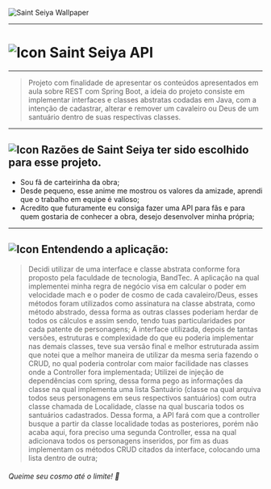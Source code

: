 ![Saint Seiya Wallpaper](https://cdn.discordapp.com/attachments/573648357143216139/816136364869419058/7377.jpg)


---
# ![Icon](https://cdn.discordapp.com/attachments/573648357143216139/816137904333914182/sadsadasd.png) Saint Seiya API
---
> Projeto com finalidade de apresentar os conteúdos apresentados em aula sobre REST com Spring Boot, a ideia do projeto consiste em implementar interfaces e classes abstratas codadas em Java, com a intenção de cadastrar, alterar e remover um cavaleiro ou Deus de um santuário dentro de suas respectivas classes.
---
## ![Icon](https://cdn.discordapp.com/attachments/573648357143216139/816137904333914182/sadsadasd.png) Razões de Saint Seiya ter sido escolhido para esse projeto.

 - Sou fã de carteirinha da obra;
 - Desde pequeno, esse anime me mostrou os valores da amizade, aprendi que o trabalho em equipe é valioso;
 - Acredito que futuramente eu consiga fazer uma API para fãs e para quem gostaria de conhecer a obra, desejo desenvolver minha própria;

---

## ![Icon](https://cdn.discordapp.com/attachments/573648357143216139/816137904333914182/sadsadasd.png) Entendendo a aplicação:
> Decidi utilizar de uma interface e classe abstrata conforme fora proposto pela faculdade de tecnologia, BandTec. A aplicação na qual implementei minha regra de negócio visa em calcular o poder em velocidade mach e o poder de cosmo de cada cavaleiro/Deus, esses métodos foram utilizados como assinatura na classe abstrata, como método abstrado, dessa forma as outras classes poderiam herdar de todos os cálculos e assim sendo, tendo tuas particularidades por cada patente de personagens;
> A interface utilizada, depois de tantas versões, estruturas e complexidade do que eu poderia implementar nas demais classes, teve sua versão final e melhor estruturada assim que notei que a melhor maneira de utilizar da mesma seria fazendo o CRUD, no qual poderia controlar com maior facilidade nas classes onde a Controller fora implementada;
> Utilizei de injeção de dependências com spring, dessa forma pego as informações da classe na qual implementa uma lista Santuário (classe na qual arquiva todos seus personagens em seus respectivos santuários) com outra classe chamada de Localidade, classe na qual buscaria todos os santuários cadastrados. Dessa forma, a API fará com que a controller busque a partir da classe localidade todas as posteriores, porém não acaba aqui, fora preciso uma segunda Controller, essa na qual adicionava todos os personagens inseridos, por fim as duas implementam os métodos CRUD citados da interface, colocando uma lista dentro de outra;


###### Queime seu cosmo até o limite! 🌌 

